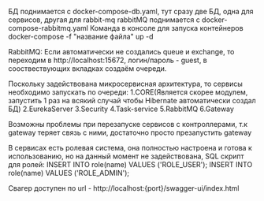 БД поднимается с docker-compose-db.yaml, тут сразу две БД, одна для сервисов, другая для rabbit-mq 
rabbitMQ поднимается с docker-compose-rabbitmq.yaml
Команда в консоле для запуска контейнеров docker-compose -f "название файла" up -d

RabbitMQ: Если автоматически не создались queue и exchange, то переходим в http://localhost:15672, логин/пароль - guest, в сооствествующих вкладках создаём очереди.

Поскольку задействована микросервисная архитектура, то сервисы необходимо запускать по очереди:
1.CORE(Является скорее модулем, запустить 1 раз на всякий случай чтобы Hibernate автоматически создал БД) 
2.EurekaServer
3.Security
4.Task-service
5.RabbitMQ
6.Gateway

Возможны проблемы при перезапуске сервисов с контроллерами, т.к gateway теряет связь с ними, достаточно просто презапустить gateway


В сервисах есть ролевая система, она полностью настроена и готова к использованию, но на данный момент не задействована, SQL скрипт для ролей: 
INSERT INTO role(name)
VALUES ('ROLE_USER');
INSERT INTO role(name)
VALUES ('ROLE_ADMIN');

Свагер доступен по url - http://localhost:{port}/swagger-ui/index.html
